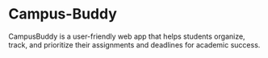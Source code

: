 # Campus-Buddy
CampusBuddy is a user-friendly web app that helps students organize, track, and prioritize their assignments and deadlines for academic success.
